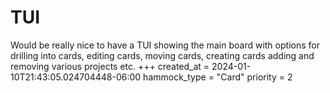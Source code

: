 # TUI

Would be really nice to have a TUI showing the main board
with options for drilling into cards, editing cards, moving cards,
creating cards adding and removing various projects etc.
+++
created_at = 2024-01-10T21:43:05.024704448-06:00
hammock_type = "Card"
priority = 2

